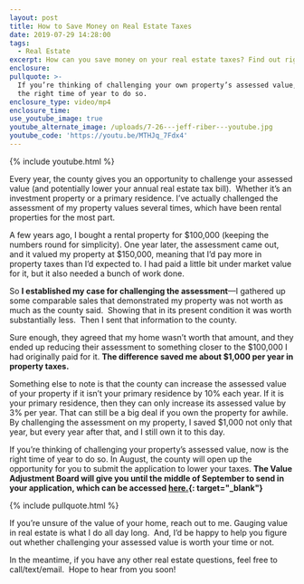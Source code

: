 ```yaml
---
layout: post
title: How to Save Money on Real Estate Taxes
date: 2019-07-29 14:28:00
tags:
  - Real Estate
excerpt: How can you save money on your real estate taxes? Find out right here.
enclosure:
pullquote: >-
  If you’re thinking of challenging your own property’s assessed value, now is
  the right time of year to do so.
enclosure_type: video/mp4
enclosure_time:
use_youtube_image: true
youtube_alternate_image: /uploads/7-26---jeff-riber---youtube.jpg
youtube_code: 'https://youtu.be/MTHJq_7Fdx4'
---
```


{% include youtube.html %}

Every year, the county gives you an opportunity to challenge your assessed value (and potentially lower your annual real estate tax bill). &nbsp;Whether it’s an investment property or a primary residence. I’ve actually challenged the assessment of my property values several times, which have been rental properties for the most part.

A few years ago, I bought a rental property for $100,000 (keeping the numbers round for simplicity). One year later, the assessment came out, and it valued my property at $150,000, meaning that I’d pay more in property taxes than I’d expected to. I had paid a little bit under market value for it, but it also needed a bunch of work done.&nbsp;

So **I established my case for challenging the assessment**—I gathered up some comparable sales that demonstrated my property was not worth as much as the county said. &nbsp;Showing that in its present condition it was worth substantially less. &nbsp;Then I sent that information to the county.

Sure enough, they agreed that my home wasn’t worth that amount, and they ended up reducing their assessment to something closer to the $100,000 I had originally paid for it. **The difference saved me about $1,000 per year in property taxes.**

Something else to note is that the county can increase the assessed value of your property if it isn’t your primary residence by 10% each year. If it is your primary residence, then they can only increase its assessed value by 3% per year. That can still be a big deal if you own the property for awhile. By challenging the assessment on my property, I saved $1,000 not only that year, but every year after that, and I still own it to this day.

If you’re thinking of challenging your property’s assessed value, now is the right time of year to do so. In August, the county will open up the opportunity for you to submit the application to lower your taxes. **The Value Adjustment Board will give you until the middle of September to send in your application, which can be accessed [here.](http://www.coj.net/departments/regulatory-boards-and-commissions/value-adjustment-board){: target="_blank"}**

{% include pullquote.html %}

If you’re unsure of the value of your home, reach out to me. Gauging value in real estate is what I do all day long. &nbsp;And, I’d be happy to help you figure out whether challenging your assessed value is worth your time or not.&nbsp;

In the meantime, if you have any other real estate questions, feel free to call/text/email. &nbsp;Hope to hear from you soon\!